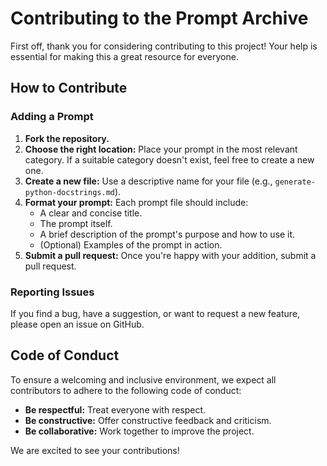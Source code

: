 # Contributing to the Prompt Archive

First off, thank you for considering contributing to this project! Your help is essential for making this a great resource for everyone.

## How to Contribute

### Adding a Prompt

1.  **Fork the repository.**
2.  **Choose the right location:** Place your prompt in the most relevant category. If a suitable category doesn't exist, feel free to create a new one.
3.  **Create a new file:** Use a descriptive name for your file (e.g., `generate-python-docstrings.md`).
4.  **Format your prompt:** Each prompt file should include:
    *   A clear and concise title.
    *   The prompt itself.
    *   A brief description of the prompt's purpose and how to use it.
    *   (Optional) Examples of the prompt in action.
5.  **Submit a pull request:** Once you're happy with your addition, submit a pull request.

### Reporting Issues

If you find a bug, have a suggestion, or want to request a new feature, please open an issue on GitHub.

## Code of Conduct

To ensure a welcoming and inclusive environment, we expect all contributors to adhere to the following code of conduct:

*   **Be respectful:** Treat everyone with respect.
*   **Be constructive:** Offer constructive feedback and criticism.
*   **Be collaborative:** Work together to improve the project.

We are excited to see your contributions!
